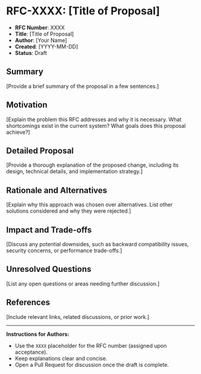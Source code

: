 # RFC-XXXX: [Title of Proposal]

- **RFC Number**: XXXX
- **Title**: [Title of Proposal]
- **Author**: [Your Name]
- **Created**: [YYYY-MM-DD]
- **Status**: Draft

## Summary

[Provide a brief summary of the proposal in a few sentences.]

## Motivation

[Explain the problem this RFC addresses and why it is necessary. What shortcomings exist in the current system? What goals does this proposal achieve?]

## Detailed Proposal

[Provide a thorough explanation of the proposed change, including its design, technical details, and implementation strategy.]

## Rationale and Alternatives

[Explain why this approach was chosen over alternatives. List other solutions considered and why they were rejected.]

## Impact and Trade-offs

[Discuss any potential downsides, such as backward compatibility issues, security concerns, or performance trade-offs.]

## Unresolved Questions

[List any open questions or areas needing further discussion.]

## References

[Include relevant links, related discussions, or prior work.]

---

**Instructions for Authors:**
- Use the `XXXX` placeholder for the RFC number (assigned upon acceptance).
- Keep explanations clear and concise.
- Open a Pull Request for discussion once the draft is complete.
